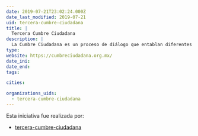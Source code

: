 ```yaml
---
date: 2019-07-21T23:02:24.000Z
date_last_modified: 2019-07-21
uid: tercera-cumbre-ciudadana
title: |
  Tercera Cumbre Ciudadana
description: |
  La Cumbre Ciudadana es un proceso de diálogo que entablan diferentes organziaciones de la sociedad civil para construir una agenda en común con el objetivo de incidir en la política pública, de esta manera, se logra comparar las posiciones de los candidatos a la Presidencia de México en el 2018 frente a estas propuestas.
type: 
website: https://cumbreciudadana.org.mx/
date_ini: 
date_end: 
tags:

cities: 

organizations_uids:
  - tercera-cumbre-ciudadana
---
```


Esta iniciativa fue realizada por:

- [tercera-cumbre-ciudadana](/organizaciones/tercera-cumbre-ciudadana)

